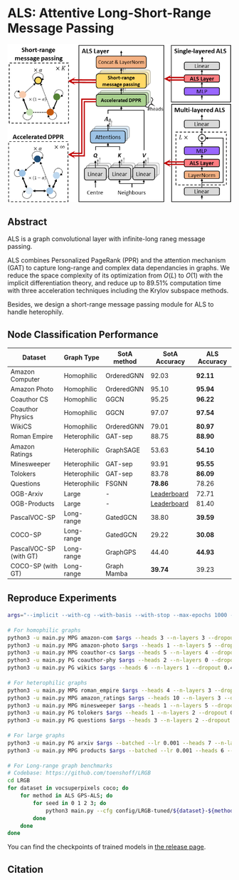 # ALS: Attentive Long-Short-Range Message Passing

![](arch.png)

## Abstract

ALS is a graph convolutional layer with infinite-long raneg message passing.

ALS combines Personalized PageRank (PPR) and the attention mechanism (GAT) to capture long-range and complex data dependancies in graphs.
We reduce the space complexity of its optimization from $O(L)$ to $O(1)$ with the implicit differentiation theory, and reduce up to 89.51% computation time with three acceleration techniques including the Krylov subspace methods.

Besides, we design a short-range message passing module for ALS to handle heterophily.

## Node Classification Performance

| Dataset                | Graph Type   | SotA method | SotA Accuracy | **ALS Accuracy** |
|------------------------|--------------|-------------|---------------|------------------|
| Amazon Computer        | Homophilic   | OrderedGNN  | 92.03         | **92.11**        |
| Amazon Photo           | Homophilic   | OrderedGNN  | 95.10         | **95.94**        |
| Coauthor CS            | Homophilic   | GGCN        | 95.25         | **96.22**        |
| Coauthor Physics       | Homophilic   | GGCN        | 97.07         | **97.54**        |
| WikiCS                 | Homophilic   | OrderedGNN  | 79.01         | **80.97**        |
| Roman Empire           | Heterophilic | GAT-sep     | 88.75         | **88.90**        |
| Amazon Ratings         | Heterophilic | GraphSAGE   | 53.63         | **54.10**        |
| Minesweeper            | Heterophilic | GAT-sep     | 93.91         | **95.55**        |
| Tolokers               | Heterophilic | GAT-sep     | 83.78         | **86.09**        |
| Questions              | Heterophilic | FSGNN       | **78.86**     | 78.26            |
| OGB-Arxiv | Large | - | [Leaderboard](https://ogb.stanford.edu/docs/leader_nodeprop/#ogbn-arxiv) | 72.71 |
| OGB-Products | Large | - | [Leaderboard](https://ogb.stanford.edu/docs/leader_nodeprop/#ogbn-products) | 81.40 |
| PascalVOC-SP           | Long-range   | GatedGCN    | 38.80         | **39.59**        |
| COCO-SP                | Long-range   | GatedGCN    | 29.22         | **30.08**        |
| PascalVOC-SP (with GT) | Long-range   | GraphGPS    | 44.40         | **44.93**        |
| COCO-SP (with GT)      | Long-range   | Graph Mamba | **39.74**     | 39.23            |

## Reproduce Experiments

```bash
args="--implicit --with-cg --with-basis --with-stop --max-epochs 1000 --runs 10 --early-stop-epochs 100 --hidden 32"

# For homophilic graphs
python3 -u main.py MPG amazon-com $args --heads 3 --n-layers 3 --dropout 0.3 --lr 0.010 --alpha 0.08 --asym --skip-connections 5 --weighted --dot-attention
python3 -u main.py MPG amazon-photo $args --heads 1 --n-layers 5 --dropout 0.5 --lr 0.010 --alpha 0.20 --asym --skip-connections 1 --weighted --dot-attention
python3 -u main.py MPG coauthor-cs $args --heads 5 --n-layers 4 --dropout 0.5 --lr 0.005 --alpha 0.39 --skip-connections 4
python3 -u main.py PG coauthor-phy $args --heads 2 --n-layers 0 --dropout 0.6 --lr 0.001 --alpha 0.46 --skip-connections 6 --weighted --dot-attention
python3 -u main.py PG wikics $args --heads 6 --n-layers 1 --dropout 0.4 --lr 0.001 --alpha 0.14 --asym --skip-connections 0 --weighted --dot-attention

# For heterophilic graphs
python3 -u main.py MPG roman_empire $args --heads 4 --n-layers 3 --dropout 0.5 --lr 0.010 --alpha 0.22 --asym --skip-connections 3 --weighted
python3 -u main.py MPG amazon_ratings $args --heads 10 --n-layers 3 --dropout 0.4 --lr 0.001 --alpha 0.53 --asym --skip-connections 1 --weighted
python3 -u main.py MPG minesweeper $args --heads 1 --n-layers 5 --dropout 0.4 --lr 0.001 --alpha 0.32 --asym --skip-connections 3 --weighted
python3 -u main.py PG tolokers $args --heads 1 --n-layers 2 --dropout 0.5 --lr 0.010 --alpha 0.07 --skip-connections 6
python3 -u main.py PG questions $args --heads 3 --n-layers 2 --dropout 0.7 --lr 0.001 --alpha 0.06 --skip-connections 5 --weighted

# For large graphs
python3 -u main.py PG arxiv $args --batched --lr 0.001 --heads 7 --n-layers 2 --dropout 0.5 --alpha 0.14 --skip-connections 5
python3 -u main.py MPG products $args --batched --lr 0.001 --heads 6 --n-layers 2 --dropout 0.3 --alpha 0.27 --asym --skip-connections 0 --runs 4

# For Long-range graph benchmarks 
# Codebase: https://github.com/toenshoff/LRGB
cd LRGB
for dataset in vocsuperpixels coco; do
    for method in ALS GPS-ALS; do
        for seed in 0 1 2 3; do
            python3 main.py --cfg config/LRGB-tuned/${dataset}-${method}.yaml seed $seed
        done
    done
done
```

You can find the checkpoints of trained models in [the release page](https://github.com/cf020031308/ALS/releases/tag/model).

## Citation
